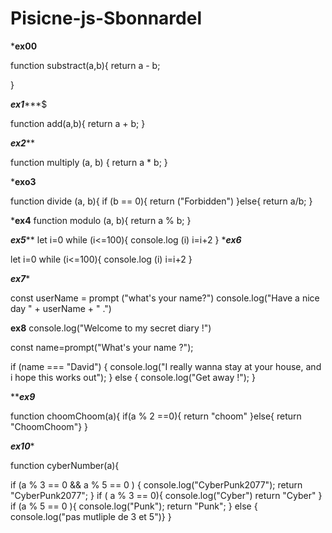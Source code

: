 # Pisicne-js-Sbonnardel
 ***************ex00**************

function substract(a,b){
return a - b;
  
}

***********ex1**************$

function add(a,b){
  return a + b;
}

*******ex2*********

function multiply (a, b) {
 return a * b; 
}

*******exo3******

function divide (a, b){
     if (b == 0){
       return ("Forbidden")
     }else{
       return a/b; 
 }
 
 *******ex4******
 function modulo (a, b){
return a % b;
  }
  
  *****ex5*******
  let i=0
while (i<=100){
  console.log (i)
  i=i+2
}
******ex6*****

let i=0
while (i<=100){
  console.log (i)
  i=i+2
}

*****ex7******

const userName = prompt ("what's your name?")
console.log("Have a nice day " + userName + " .")

******ex8******
console.log("Welcome to my secret diary !")

const name=prompt("What's your name ?");

if (name === "David") {
  console.log("I really wanna stay at your house, and i hope this works out");
} else {
  console.log("Get away !");
}
 
 *******ex9*****
 
 function choomChoom(a){
 if(a % 2 ==0){
 return "choom"
 }else{
 return "ChoomChoom"}
  }
  
*****ex10******

function cyberNumber(a){

if (a % 3 == 0 && a % 5 == 0  ) {
  console.log("CyberPunk2077");
  return "CyberPunk2077";
}  if ( a % 3 == 0){
  console.log("Cyber")
  return "Cyber"
} if (a % 5 == 0 ){
  console.log("Punk");
  return "Punk";
}  else {
console.log("pas mutliple de 3 et 5")}
}


 
 
